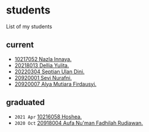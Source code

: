 # students
List of my students


## current
+ [10217052 Nazla Innaya]()[.](current/10217052-nazla-innaya/README.md)
+ [20218013 Dellia Yulita](https://github.com/dell-phys)[.](current/20218013-dellia-yulita/README.md)
+ [20220304 Septian Ulan Dini](https://github.com/septianulandini)[.](current/20220304-septian-ulan-dini/README.md)
+ [20920001 Sevi Nurafni](https://github.com/sevinurafni)[.](current/20920001-sevi-nurafni/README.md)
+ [20920007 Alya Mutiara Firdausyi](https://github.com/alyafirdausyi)[.](current/20920007-alya-mutiara-firdausyi/README.md)

## graduated

+ `2021 Apr` [10216058 Hoshea](https://github.com/hoshea314)[.](graduated/10216058-hoshea/README.md)
+ `2020 Oct` [20918004 Aufa Nu'man Fadhilah Rudiawan](https://github.com/aufarudiawan)[.](graduated/20918004-aufa-numan-fadhilah-rudiawan/README.md)